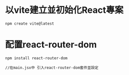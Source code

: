 # 以vite建立並初始化React專案
```
npm create vite@latest
```

# 配置react-router-dom
```
npm install react-router-dom

//在main.jsx中 引入react-router-dom套件並設定

```
